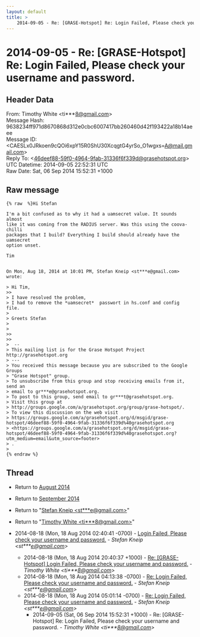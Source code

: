 ```yaml
---
layout: default
title: >
    2014-09-05 - Re: [GRASE-Hotspot] Re: Login Failed, Please check your username and password.
---
```


# 2014-09-05 - Re: [GRASE-Hotspot] Re: Login Failed, Please check your username and password.

## Header Data

From: Timothy White \<ti***8@gmail.com\><br>
Message Hash: 9638234ff971d8670868d312e0cbc6007417bb260460d42f193422a18b14aeee<br>
Message ID: \<CAESLx0JRkoen9cQOi6xpY15R0ShU30XcqgtG4yrSo_O1wgxs=A@mail.gmail.com\><br>
Reply To: \<46deef88-59f0-4964-9fab-31336f6f339d@grasehotspot.org\><br>
UTC Datetime: 2014-09-05 22:52:31 UTC<br>
Raw Date: Sat, 06 Sep 2014 15:52:31 +1000<br>

## Raw message

```
{% raw  %}Hi Stefan

I'm a bit confused as to why it had a uamsecret value. It sounds almost
like it was coming from the RADIUS server. Was this using the coova-chilli
packages that I build? Everything I build should already have the uamsecret
option unset.

Tim


On Mon, Aug 18, 2014 at 10:01 PM, Stefan Kneip <st***e@gmail.com>
wrote:

> Hi Tim,
>>
> I have resolved the problem,
> I had to remove the *uamsecret*  passwort in hs.conf and config file.
>
> Greets Stefan
>
>
>>
>>
>  --
> This mailing list is for the Grase Hotspot Project http://grasehotspot.org
> ---
> You received this message because you are subscribed to the Google Groups
> "Grase Hotspot" group.
> To unsubscribe from this group and stop receiving emails from it, send an
> email to gr***e@grasehotspot.org.
> To post to this group, send email to gr***t@grasehotspot.org.
> Visit this group at
> http://groups.google.com/a/grasehotspot.org/group/grase-hotspot/.
> To view this discussion on the web visit
> https://groups.google.com/a/grasehotspot.org/d/msgid/grase-hotspot/46deef88-59f0-4964-9fab-31336f6f339d%40grasehotspot.org
> <https://groups.google.com/a/grasehotspot.org/d/msgid/grase-hotspot/46deef88-59f0-4964-9fab-31336f6f339d%40grasehotspot.org?utm_medium=email&utm_source=footer>
> .
>
{% endraw %}
```

## Thread

+ Return to [August 2014](/archive/2014/08)
+ Return to [September 2014](/archive/2014/09)

+ Return to "[Stefan Kneip <st***e<span>@</span>gmail.com>](/authors/st___e_at_gmail_com)"
+ Return to "[Timothy White <ti***8<span>@</span>gmail.com>](/authors/ti___8_at_gmail_com)"

+ 2014-08-18 (Mon, 18 Aug 2014 02:40:41 -0700) - [Login Failed, Please check your username and password.](/archive/2014/08/f6893b0a1b7e0ec504991dc7859ed52a1ba328539d5bfd7f66e102b35870ebdf) - _Stefan Kneip \<st***e@gmail.com\>_
  + 2014-08-18 (Mon, 18 Aug 2014 20:40:37 +1000) - [Re: [GRASE-Hotspot] Login Failed, Please check your username and password.](/archive/2014/08/d3881c6b096f74024aaeab25d8c981feaf7e0948afed52ba927eb2d709c7c8cc) - _Timothy White \<ti***8@gmail.com\>_
  + 2014-08-18 (Mon, 18 Aug 2014 04:13:38 -0700) - [Re: Login Failed, Please check your username and password.](/archive/2014/08/ab6621cea6f1cebc3004a13dd0daa8e1069efbe668fb76a4ec3ce50d1f097db2) - _Stefan Kneip \<st***e@gmail.com\>_
  + 2014-08-18 (Mon, 18 Aug 2014 05:01:14 -0700) - [Re: Login Failed, Please check your username and password.](/archive/2014/08/f948c0ee380cde9bbe251441a7473a8acc4a0d0222b6211c54f7c73a66ffde47) - _Stefan Kneip \<st***e@gmail.com\>_
    + 2014-09-05 (Sat, 06 Sep 2014 15:52:31 +1000) - Re: [GRASE-Hotspot] Re: Login Failed, Please check your username and password. - _Timothy White \<ti***8@gmail.com\>_

